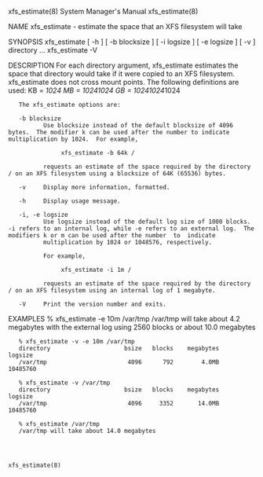 xfs_estimate(8)                                                                            System Manager's Manual                                                                            xfs_estimate(8)



NAME
       xfs_estimate - estimate the space that an XFS filesystem will take

SYNOPSIS
       xfs_estimate [ -h ] [ -b blocksize ] [ -i logsize ]
                    [ -e logsize ] [ -v ] directory ...
       xfs_estimate -V

DESCRIPTION
       For  each directory argument, xfs_estimate estimates the space that directory would take if it were copied to an XFS filesystem.  xfs_estimate does not cross mount points.  The following definitions
       are used:
              KB = *1024
              MB = *1024*1024
              GB = *1024*1024*1024

       The xfs_estimate options are:

       -b blocksize
              Use blocksize instead of the default blocksize of 4096 bytes.  The modifier k can be used after the number to indicate multiplication by 1024.  For example,

                   xfs_estimate -b 64k /

              requests an estimate of the space required by the directory / on an XFS filesystem using a blocksize of 64K (65536) bytes.

       -v     Display more information, formatted.

       -h     Display usage message.

       -i, -e logsize
              Use logsize instead of the default log size of 1000 blocks.  -i refers to an internal log, while -e refers to an external log.  The modifiers k or m can be used after the number  to  indicate
              multiplication by 1024 or 1048576, respectively.

              For example,

                   xfs_estimate -i 1m /

              requests an estimate of the space required by the directory / on an XFS filesystem using an internal log of 1 megabyte.

       -V     Print the version number and exits.

EXAMPLES
       % xfs_estimate -e 10m /var/tmp
       /var/tmp will take about 4.2 megabytes
               with the external log using 2560 blocks or about 10.0 megabytes

       % xfs_estimate -v -e 10m /var/tmp
       directory                     bsize   blocks    megabytes    logsize
       /var/tmp                       4096      792        4.0MB   10485760

       % xfs_estimate -v /var/tmp
       directory                     bsize   blocks    megabytes    logsize
       /var/tmp                       4096     3352       14.0MB   10485760

       % xfs_estimate /var/tmp
       /var/tmp will take about 14.0 megabytes



                                                                                                                                                                                              xfs_estimate(8)
